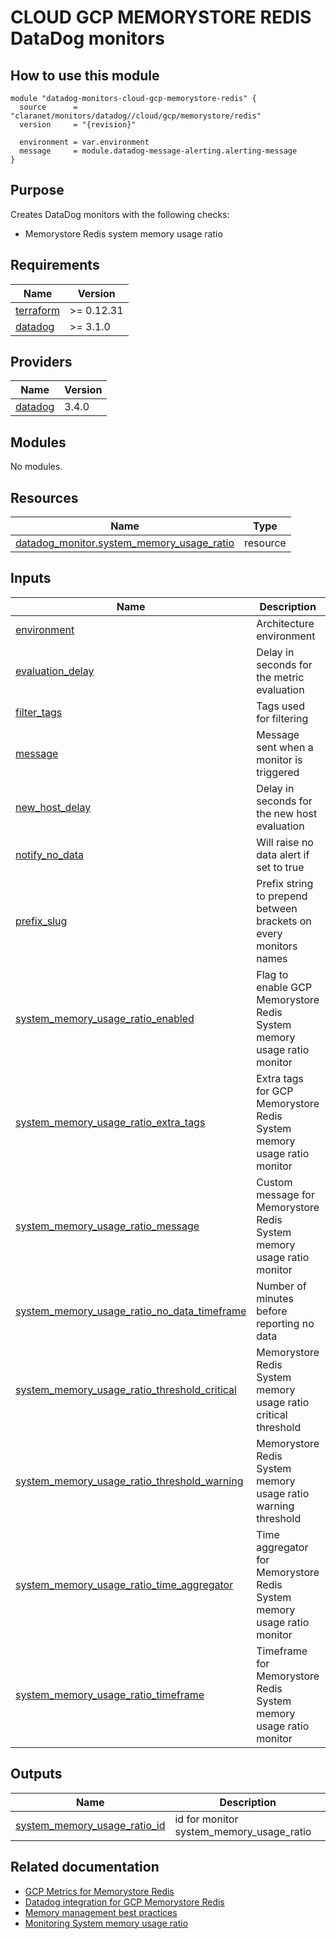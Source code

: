 # CLOUD GCP MEMORYSTORE REDIS DataDog monitors

## How to use this module

```hcl
module "datadog-monitors-cloud-gcp-memorystore-redis" {
  source      = "claranet/monitors/datadog//cloud/gcp/memorystore/redis"
  version     = "{revision}"

  environment = var.environment
  message     = module.datadog-message-alerting.alerting-message
}

```

## Purpose

Creates DataDog monitors with the following checks:

- Memorystore Redis system memory usage ratio

## Requirements

| Name | Version |
|------|---------|
| <a name="requirement_terraform"></a> [terraform](#requirement\_terraform) | >= 0.12.31 |
| <a name="requirement_datadog"></a> [datadog](#requirement\_datadog) | >= 3.1.0 |

## Providers

| Name | Version |
|------|---------|
| <a name="provider_datadog"></a> [datadog](#provider\_datadog) | 3.4.0 |

## Modules

No modules.

## Resources

| Name | Type |
|------|------|
| [datadog_monitor.system_memory_usage_ratio](https://registry.terraform.io/providers/DataDog/datadog/latest/docs/resources/monitor) | resource |

## Inputs

| Name | Description | Type | Default | Required |
|------|-------------|------|---------|:--------:|
| <a name="input_environment"></a> [environment](#input\_environment) | Architecture environment | `string` | n/a | yes |
| <a name="input_evaluation_delay"></a> [evaluation\_delay](#input\_evaluation\_delay) | Delay in seconds for the metric evaluation | `number` | `900` | no |
| <a name="input_filter_tags"></a> [filter\_tags](#input\_filter\_tags) | Tags used for filtering | `string` | `"*"` | no |
| <a name="input_message"></a> [message](#input\_message) | Message sent when a monitor is triggered | `any` | n/a | yes |
| <a name="input_new_group_delay"></a> [new\_host\_delay](#input\_new\_host\_delay) | Delay in seconds for the new host evaluation | `number` | `300` | no |
| <a name="input_notify_no_data"></a> [notify\_no\_data](#input\_notify\_no\_data) | Will raise no data alert if set to true | `bool` | `true` | no |
| <a name="input_prefix_slug"></a> [prefix\_slug](#input\_prefix\_slug) | Prefix string to prepend between brackets on every monitors names | `string` | `""` | no |
| <a name="input_system_memory_usage_ratio_enabled"></a> [system\_memory\_usage\_ratio\_enabled](#input\_system\_memory\_usage\_ratio\_enabled) | Flag to enable GCP Memorystore Redis System memory usage ratio monitor | `string` | `"true"` | no |
| <a name="input_system_memory_usage_ratio_extra_tags"></a> [system\_memory\_usage\_ratio\_extra\_tags](#input\_system\_memory\_usage\_ratio\_extra\_tags) | Extra tags for GCP Memorystore Redis System memory usage ratio monitor | `list(string)` | `[]` | no |
| <a name="input_system_memory_usage_ratio_message"></a> [system\_memory\_usage\_ratio\_message](#input\_system\_memory\_usage\_ratio\_message) | Custom message for Memorystore Redis System memory usage ratio monitor | `string` | `""` | no |
| <a name="input_system_memory_usage_ratio_no_data_timeframe"></a> [system\_memory\_usage\_ratio\_no\_data\_timeframe](#input\_system\_memory\_usage\_ratio\_no\_data\_timeframe) | Number of minutes before reporting no data | `string` | `20` | no |
| <a name="input_system_memory_usage_ratio_threshold_critical"></a> [system\_memory\_usage\_ratio\_threshold\_critical](#input\_system\_memory\_usage\_ratio\_threshold\_critical) | Memorystore Redis System memory usage ratio critical threshold | `string` | `90` | no |
| <a name="input_system_memory_usage_ratio_threshold_warning"></a> [system\_memory\_usage\_ratio\_threshold\_warning](#input\_system\_memory\_usage\_ratio\_threshold\_warning) | Memorystore Redis System memory usage ratio warning threshold | `string` | `80` | no |
| <a name="input_system_memory_usage_ratio_time_aggregator"></a> [system\_memory\_usage\_ratio\_time\_aggregator](#input\_system\_memory\_usage\_ratio\_time\_aggregator) | Time aggregator for Memorystore Redis System memory usage ratio monitor | `string` | `"min"` | no |
| <a name="input_system_memory_usage_ratio_timeframe"></a> [system\_memory\_usage\_ratio\_timeframe](#input\_system\_memory\_usage\_ratio\_timeframe) | Timeframe for Memorystore Redis System memory usage ratio monitor | `string` | `"last_10m"` | no |

## Outputs

| Name | Description |
|------|-------------|
| <a name="output_system_memory_usage_ratio_id"></a> [system\_memory\_usage\_ratio\_id](#output\_system\_memory\_usage\_ratio\_id) | id for monitor system\_memory\_usage\_ratio |
## Related documentation

* [GCP Metrics for Memorystore Redis](https://cloud.google.com/monitoring/api/metrics_gcp#gcp-redis)
* [Datadog integration for GCP Memorystore Redis](https://docs.datadoghq.com/integrations/google_cloud_redis/)
* [Memory management best practices](https://cloud.google.com/memorystore/docs/redis/memory-management-best-practices#monitor_your_instances_memory_usage)
* [Monitoring System memory usage ratio](https://cloud.google.com/memorystore/docs/redis/memory-management-best-practices#system_memory_usage_ratio_2)
